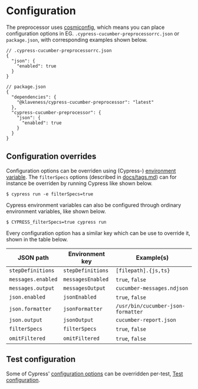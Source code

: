 # Configuration

The preprocessor uses [cosmiconfig](https://github.com/davidtheclark/cosmiconfig), which means you can place configuration options in EG. `.cypress-cucumber-preprocessorrc.json` or `package.json`, with corresponding examples shown below.

```
// .cypress-cucumber-preprocessorrc.json
{
  "json": {
    "enabled": true
  }
}
```

```
// package.json
{
  "dependencies": {
    "@klaveness/cypress-cucumber-preprocessor": "latest"
  },
  "cypress-cucumber-preprocessor": {
    "json": {
      "enabled": true
    }
  }
}
```

## Configuration overrides

Configuration options can be overriden using (Cypress-) [environment variable](https://docs.cypress.io/guides/guides/environment-variables). The `filterSpecs` options (described in [docs/tags.md](tags.md)) can for instance be overriden by running Cypress like shown below.

```
$ cypress run -e filterSpecs=true
```

Cypress environment variables can also be configured through ordinary environment variables, like shown below.

```
$ CYPRESS_filterSpecs=true cypress run
```

Every configuration option has a similar key which can be use to override it, shown in the table below.

| JSON path          | Environment key   | Example(s)                               |
|--------------------|-------------------|------------------------------------------|
| `stepDefinitions`  | `stepDefinitions` | `[filepath].{js,ts}` |
| `messages.enabled` | `messagesEnabled` | `true`, `false`                          |
| `messages.output`  | `messagesOutput`  | `cucumber-messages.ndjson`               |
| `json.enabled`     | `jsonEnabled`     | `true`, `false`                          |
| `json.formatter`   | `jsonFormatter`   | `/usr/bin/cucumber-json-formatter`       |
| `json.output`      | `jsonOutput`      | `cucumber-report.json`                   |
| `filterSpecs`      | `filterSpecs`     | `true`, `false`                          |
| `omitFiltered`     | `omitFiltered`    | `true`, `false`                          |

## Test configuration

Some of Cypress' [configuration options](https://docs.cypress.io/guides/references/configuration) can be overridden per-test, [Test configuration](test-configuration.md).
